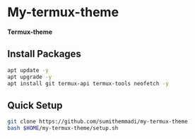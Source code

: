 # My-termux-theme
  <b>Termux-theme</b>
## Install Packages
```bash
apt update -y
apt upgrade -y
apt install git termux-api termux-tools neofetch -y
```
## Quick Setup
```bash
git clone https://github.com/sumithemmadi/my-termux-theme
bash $HOME/my-termux-theme/setup.sh
```
